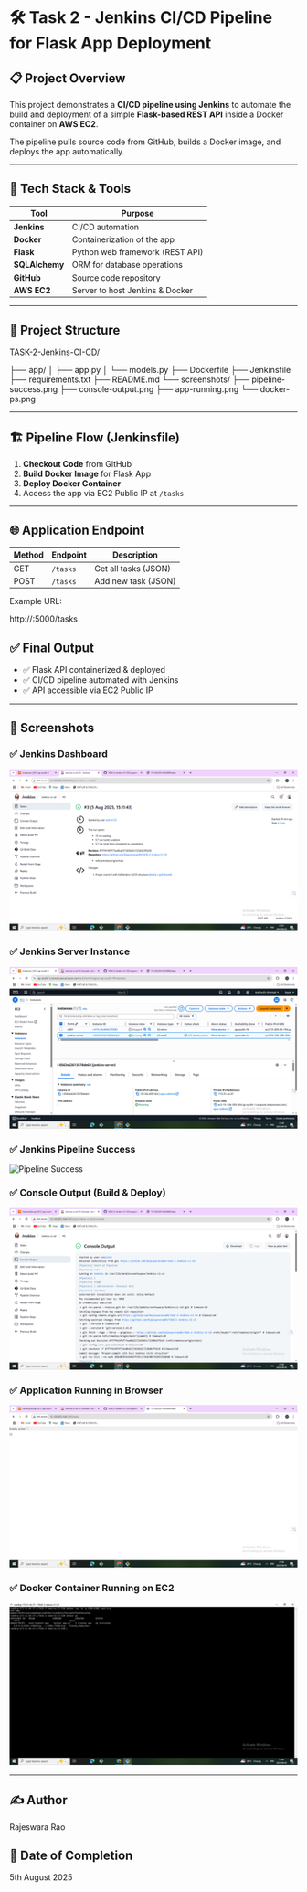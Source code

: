 # 🛠️ Task 2 - Jenkins CI/CD Pipeline for Flask App Deployment

## 📋 Project Overview
This project demonstrates a **CI/CD pipeline using Jenkins** to automate the build and deployment of a simple **Flask-based REST API** inside a Docker container on **AWS EC2**.

The pipeline pulls source code from GitHub, builds a Docker image, and deploys the app automatically.

---

## 🚀 Tech Stack & Tools
| Tool             | Purpose                           |
|------------------|-----------------------------------|
| **Jenkins**      | CI/CD automation                  |
| **Docker**       | Containerization of the app       |
| **Flask**        | Python web framework (REST API)   |
| **SQLAlchemy**   | ORM for database operations       |
| **GitHub**       | Source code repository            |
| **AWS EC2**      | Server to host Jenkins & Docker   |

---

## 🧱 Project Structure

TASK-2-Jenkins-CI-CD/

├── app/
│ ├── app.py
│ └── models.py
├── Dockerfile
├── Jenkinsfile
├── requirements.txt
├── README.md
└── screenshots/
├── pipeline-success.png
├── console-output.png
├── app-running.png
└── docker-ps.png


---

## 🏗️ Pipeline Flow (Jenkinsfile)
1. **Checkout Code** from GitHub
2. **Build Docker Image** for Flask App
3. **Deploy Docker Container**
4. Access the app via EC2 Public IP at `/tasks`

---

## 🌐 Application Endpoint
| Method | Endpoint       | Description            |
|---------|----------------|------------------------|
| GET     | `/tasks`       | Get all tasks (JSON)   |
| POST    | `/tasks`       | Add new task (JSON)    |

Example URL:

http://<your-ec2-public-ip>:5000/tasks

## ✅ Final Output
- ✅ Flask API containerized & deployed
- ✅ CI/CD pipeline automated with Jenkins
- ✅ API accessible via EC2 Public IP

---

## 📸 Screenshots

### ✅ Jenkins Dashboard
![Jenkins Dashboard](screenshots/Jenkins%20Dashboard.png)

### ✅ Jenkins Server Instance
![Jenkins Server Instance](screenshots/Jenkins%20server%20instrance.png)

### ✅ Jenkins Pipeline Success
![Pipeline Success](screenshots/pipeline-success.png)

### ✅ Console Output (Build & Deploy)
![Console Output](screenshots/console-output.png)

### ✅ Application Running in Browser
![App Running](screenshots/app-running.png)

### ✅ Docker Container Running on EC2
![Docker ps output](screenshots/docker-ps.png)

---

## ✍️ Author
Rajeswara Rao

## 📅 Date of Completion
5th August 2025
